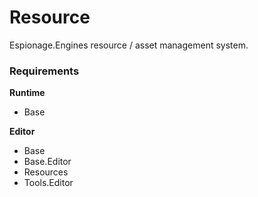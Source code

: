 # Resource
Espionage.Engines resource / asset management system.

### Requirements
**Runtime**
* Base

**Editor**
* Base
* Base.Editor
* Resources
* Tools.Editor